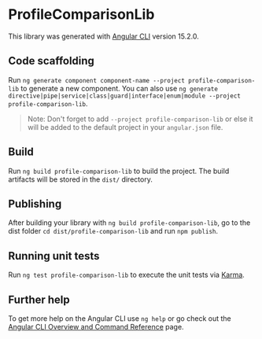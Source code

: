 # ProfileComparisonLib

This library was generated with [Angular CLI](https://github.com/angular/angular-cli) version 15.2.0.

## Code scaffolding

Run `ng generate component component-name --project profile-comparison-lib` to generate a new component. You can also use `ng generate directive|pipe|service|class|guard|interface|enum|module --project profile-comparison-lib`.
> Note: Don't forget to add `--project profile-comparison-lib` or else it will be added to the default project in your `angular.json` file. 

## Build

Run `ng build profile-comparison-lib` to build the project. The build artifacts will be stored in the `dist/` directory.

## Publishing

After building your library with `ng build profile-comparison-lib`, go to the dist folder `cd dist/profile-comparison-lib` and run `npm publish`.

## Running unit tests

Run `ng test profile-comparison-lib` to execute the unit tests via [Karma](https://karma-runner.github.io).

## Further help

To get more help on the Angular CLI use `ng help` or go check out the [Angular CLI Overview and Command Reference](https://angular.io/cli) page.
